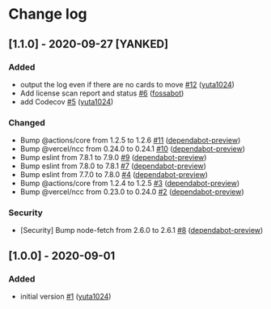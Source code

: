 # Change log
## [1.1.0] - 2020-09-27 [YANKED]
### Added
- output the log even if there are no cards to move [#12](https://github.com/yuta1024/cards-moving-automation/pull/12) ([yuta1024](https://github.com/yuta1024))
- Add license scan report and status [#6](https://github.com/yuta1024/cards-moving-automation/pull/6) ([fossabot](https://github.com/fossabot))
- add Codecov [#5](https://github.com/yuta1024/cards-moving-automation/pull/5) ([yuta1024](https://github.com/yuta1024))

### Changed
- Bump @actions/core from 1.2.5 to 1.2.6 [#11](https://github.com/yuta1024/cards-moving-automation/pull/11) ([dependabot-preview](https://github.com/marketplace/dependabot-preview))
- Bump @vercel/ncc from 0.24.0 to 0.24.1 [#10](https://github.com/yuta1024/cards-moving-automation/pull/10) ([dependabot-preview](https://github.com/marketplace/dependabot-preview))
- Bump eslint from 7.8.1 to 7.9.0 [#9](https://github.com/yuta1024/cards-moving-automation/pull/9) ([dependabot-preview](https://github.com/marketplace/dependabot-preview))
- Bump eslint from 7.8.0 to 7.8.1 [#7](https://github.com/yuta1024/cards-moving-automation/pull/7) ([dependabot-preview](https://github.com/marketplace/dependabot-preview))
- Bump eslint from 7.7.0 to 7.8.0 [#4](https://github.com/yuta1024/cards-moving-automation/pull/4) ([dependabot-preview](https://github.com/marketplace/dependabot-preview))
- Bump @actions/core from 1.2.4 to 1.2.5 [#3](https://github.com/yuta1024/cards-moving-automation/pull/3) ([dependabot-preview](https://github.com/marketplace/dependabot-preview))
- Bump @vercel/ncc from 0.23.0 to 0.24.0 [#2](https://github.com/yuta1024/cards-moving-automation/pull/2) ([dependabot-preview](https://github.com/marketplace/dependabot-preview))

### Security
- [Security] Bump node-fetch from 2.6.0 to 2.6.1 [#8](https://github.com/yuta1024/cards-moving-automation/pull/8) ([dependabot-preview](https://github.com/marketplace/dependabot-preview))


## [1.0.0] - 2020-09-01 
### Added
- initial version [#1](https://github.com/yuta1024/cards-moving-automation/pull/1) ([yuta1024](https://github.com/yuta1024))
